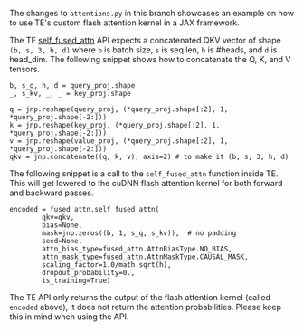 The changes to `attentions.py` in this branch showcases an example on how to use TE's custom flash attention kernel in a JAX framework.


The TE [self_fused_attn](https://github.com/NVIDIA/TransformerEngine/blob/main/transformer_engine/jax/fused_attn.py#L53) API expects a concatenated QKV vector of shape `(b, s, 3, h, d)` where `b` is batch size, `s` is seq len, `h` is #heads, and `d` is head_dim.
The following snippet shows how to concatenate the Q, K, and V tensors.
```
b, s_q, h, d = query_proj.shape
_, s_kv, _, _ = key_proj.shape

q = jnp.reshape(query_proj, (*query_proj.shape[:2], 1, *query_proj.shape[-2:]))
k = jnp.reshape(key_proj, (*query_proj.shape[:2], 1, *query_proj.shape[-2:]))
v = jnp.reshape(value_proj, (*query_proj.shape[:2], 1, *query_proj.shape[-2:]))
qkv = jnp.concatenate((q, k, v), axis=2) # to make it (b, s, 3, h, d)
```

The following snippet is a call to the `self_fused_attn` function inside TE. This will get lowered to the cuDNN flash attention kernel for both forward and backward passes.

```
encoded = fused_attn.self_fused_attn(
        qkv=qkv,
        bias=None,
        mask=jnp.zeros((b, 1, s_q, s_kv)),  # no padding
        seed=None,
        attn_bias_type=fused_attn.AttnBiasType.NO_BIAS,
        attn_mask_type=fused_attn.AttnMaskType.CAUSAL_MASK,
        scaling_factor=1.0/math.sqrt(h),
        dropout_probability=0.,
        is_training=True)
```

The TE API only returns the output of the flash attention kernel (called `encoded` above), it does not return the attention probabilities. Please keep this in mind when using the API.
